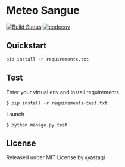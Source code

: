 # Meteo Sangue

[![Build Status](https://travis-ci.org/astagi/meteosangue.svg?branch=master)](https://travis-ci.org/astagi/meteosangue) [![codecov](https://codecov.io/gh/astagi/meteosangue/branch/master/graph/badge.svg)](https://codecov.io/gh/astagi/meteosangue)

## Quickstart

    pip install -r requirements.txt

## Test

Enter your virtual env and install requirements

    $ pip install -r requirements-test.txt

Launch

    $ python manage.py test

## License

Released under MIT License by @astagi